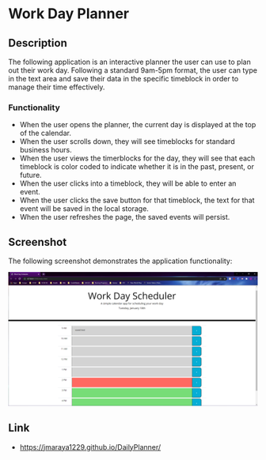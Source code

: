 # Work Day Planner

## Description

The following application is an interactive planner the user can use to plan out their work day. Following a standard 9am-5pm format, the user can type in the text area and save their data in the specific timeblock in order to manage their time effectively. 


### Functionality
* When the user opens the planner, the current day is displayed at the top of the calendar.
* When the user scrolls down, they will see timeblocks for standard business hours. 
* When the user views the timerblocks for the day, they will see that each timeblock is color coded to indicate whether it is in the past, present, or future. 
* When the user clicks into a timeblock, they will be able to enter an event. 
* When the user clicks the save button for that timeblock, the text for that event will be saved in the local storage. 
* When the user refreshes the page, the saved events will persist. 


## Screenshot 
The following screenshot demonstrates the application functionality:

![screenshot](Screenshot.png)

## Link

* https://jmaraya1229.github.io/DailyPlanner/